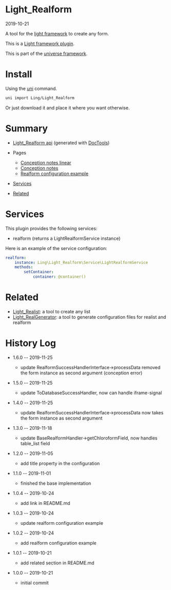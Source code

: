 Light_Realform
===========
2019-10-21



A tool for the [light framework](https://github.com/lingtalfi/Light) to create any form. 

This is a [Light framework plugin](https://github.com/lingtalfi/Light/blob/master/doc/pages/plugin.md).

This is part of the [universe framework](https://github.com/karayabin/universe-snapshot).


Install
==========
Using the [uni](https://github.com/lingtalfi/universe-naive-importer) command.
```bash
uni import Ling/Light_Realform
```

Or just download it and place it where you want otherwise.






Summary
===========
- [Light_Realform api](https://github.com/lingtalfi/Light_Realform/blob/master/doc/api/Ling/Light_Realform.md) (generated with [DocTools](https://github.com/lingtalfi/DocTools))
- Pages
    - [Conception notes linear](https://github.com/lingtalfi/Light_Realform/blob/master/doc/pages/conception-notes-linear.md)
    - [Conception notes](https://github.com/lingtalfi/Light_Realform/blob/master/doc/pages/conception-notes.md)
    - [Realform configuration example](https://github.com/lingtalfi/Light_Realform/blob/master/doc/pages/realform-config-example.md)

- [Services](#services)
- [Related](#related)



Services
=========


This plugin provides the following services:

- realform (returns a LightRealformService instance)



Here is an example of the service configuration:

```yaml
realform:
    instance: Ling\Light_Realform\Service\LightRealformService
    methods:
        setContainer:
            container: @container()
```



Related
==========

- [Light_Realist](https://github.com/lingtalfi/Light_Realist): a tool to create any list
- [Light_RealGenerator](https://github.com/lingtalfi/Light_RealGenerator): a tool to generate configuration files for realist and realform


History Log
=============

- 1.6.0 -- 2019-11-25

    - update RealformSuccessHandlerInterface->processData removed the form instance as second argument (conception error)
    
- 1.5.0 -- 2019-11-25

    - update ToDatabaseSuccessHandler, now can handle iframe-signal
    
- 1.4.0 -- 2019-11-25

    - update RealformSuccessHandlerInterface->processData now takes the form instance as second argument
    
- 1.3.0 -- 2019-11-18

    - update BaseRealformHandler->getChloroformField, now handles table_list field
    
- 1.2.0 -- 2019-11-05

    - add title property in the configuration

- 1.1.0 -- 2019-11-01

    - finished the base implementation
    
- 1.0.4 -- 2019-10-24

    - add link in README.md

- 1.0.3 -- 2019-10-24

    - update realform configuration example
    
- 1.0.2 -- 2019-10-24

    - add realform configuration example
    
- 1.0.1 -- 2019-10-21

    - add related section in README.md
    
- 1.0.0 -- 2019-10-21

    - initial commit